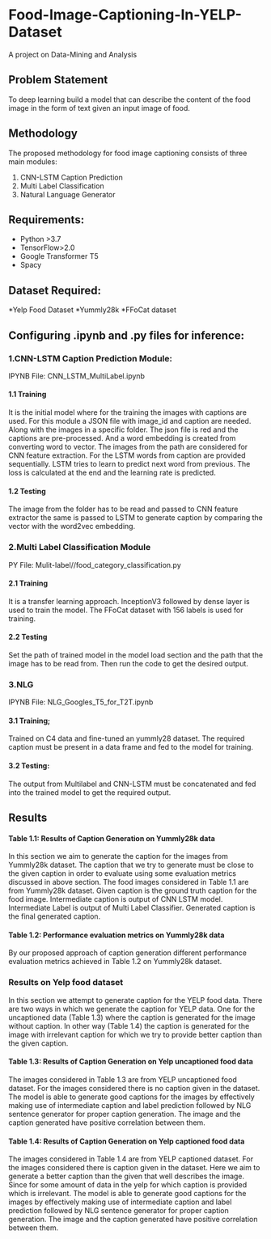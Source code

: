 # Food-Image-Captioning-In-YELP-Dataset
A project on Data-Mining and Analysis

## Problem Statement
To deep learning build a model that can describe the content of the food image in the form of text given an input image of food.

## Methodology
The proposed methodology for food image captioning consists of three main modules:
1. CNN-LSTM Caption Prediction
2. Multi Label Classification
3. Natural Language Generator

## Requirements:
* Python >3.7
* TensorFlow>2.0
* Google Transformer T5
* Spacy

## Dataset Required:
*Yelp Food Dataset
*Yummly28k
*FFoCat dataset

## Configuring .ipynb and .py files for inference:
### 1.CNN-LSTM Caption Prediction Module:
IPYNB File: CNN_LSTM_MultiLabel.ipynb
#### 1.1 Training
It is the initial model where for the training the images with captions are used. For this module a JSON file with image_id and caption are needed. Along with the images in a specific folder. The json file is red and the captions are pre-processed. And a word embedding is created from converting word to vector. The images from the path are considered for CNN feature extraction. For the LSTM words from caption are provided sequentially. LSTM tries to learn to predict next word from previous. The loss is calculated at the end and the learning rate is predicted.

#### 1.2 Testing
The image from the folder has to be read and passed to CNN feature extractor the same is passed to LSTM to generate caption by comparing the vector with the word2vec embedding.

### 2.Multi Label Classification Module
PY File: Mulit-label//food_category_classification.py

#### 2.1 Training
It is a transfer learning approach. InceptionV3 followed by dense layer is used to train the model. The FFoCat dataset with 156 labels is used for training.

#### 2.2 Testing
Set the path of trained model in the model load section and the path that the image has to be read from. Then run the code to get the desired output.


### 3.NLG
IPYNB File: NLG_Googles_T5_for_T2T.ipynb

#### 3.1 Training;
Trained on C4 data and fine-tuned an yummly28 dataset. The required caption must be present in a data frame and fed to the model for training.

#### 3.2 Testing:
The output from Multilabel and CNN-LSTM must be concatenated and fed into the trained model to get the required output.


## Results
#### Table 1.1: Results of Caption Generation on Yummly28k data
In this section we aim to generate the caption for the images from Yummly28k dataset. The caption that we try to generate must be close to the given caption in order to evaluate using some evaluation metrics discussed in above section. The food images considered in Table 1.1 are from Yummly28k dataset. Given caption is the ground truth caption for the food image. Intermediate caption is output of CNN LSTM model. Intermediate Label is output of Multi Label Classifier. Generated caption is the final generated caption.

#### Table 1.2: Performance evaluation metrics on Yummly28k data
By our proposed approach of caption generation different performance evaluation metrics achieved in Table 1.2 on Yummly28k dataset.

### Results on Yelp food dataset
In this section we attempt to generate caption for the YELP food data. There are two ways in which we generate the caption for YELP data. One for the uncaptioned data (Table 1.3) where the caption is generated for the image without caption. In other way (Table 1.4) the caption is generated for the image with irrelevant caption for which we try to provide better caption than the given caption.

#### Table 1.3: Results of Caption Generation on Yelp uncaptioned food data
The images considered in Table 1.3 are from YELP uncaptioned food dataset. For the images considered there is no caption given in the dataset. The model is able to generate good captions for the images by effectively making use of intermediate caption and label prediction followed by NLG sentence generator for proper caption generation. The image and the caption generated have positive correlation between them.

#### Table 1.4: Results of Caption Generation on Yelp captioned food data
The images considered in Table 1.4 are from YELP captioned dataset. For the images considered there is caption given in the dataset. Here we aim to generate a better caption than the given that well describes the image. Since for some amount of data in the yelp for which caption is provided which is irrelevant. The model is able to generate good captions for the images by effectively making use of intermediate caption and label prediction followed by NLG sentence generator for proper caption generation. The image and the caption generated have positive correlation between them.



